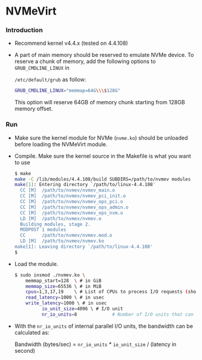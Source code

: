 # NVMeVirt

### Introduction

- Recommend kernel v4.4.x (tested on 4.4.108)

- A part of main memory should be reserved to emulate NVMe device. To reserve a chunk of memory, add the following options to `GRUB_CMDLINE_LINUX` in

  `/etc/default/grub` as follow:

  ```bash
  GRUB_CMDLINE_LINUX="memmap=64G\\\$128G"
  ```

  This option will reserve 64GB of memory chunk starting from 128GB memory offset.

### Run

- Make sure the kernel module for NVMe (`nvme.ko`) should be unloaded before loading the NVMeVirt module.

- Compile. Make sure the kernel source in the Makefile is what you want to use

  ```bash
  $ make
  make -C /lib/modules/4.4.108/build SUBDIRS=/path/to/nvmev modules
  make[1]: Entering directory `/path/to/linux-4.4.108'
    CC [M]  /path/to/nvmev/nvmev_main.o
    CC [M]  /path/to/nvmev/nvmev_pci_init.o
    CC [M]  /path/to/nvmev/nvmev_ops_pci.o
    CC [M]  /path/to/nvmev/nvmev_ops_admin.o
    CC [M]  /path/to/nvmev/nvmev_ops_nvm.o
    LD [M]  /path/to/nvmev/nvmev.o
    Building modules, stage 2.
    MODPOST 1 modules
    CC      /path/to/nvmev/nvmev.mod.o
    LD [M]  /path/to/nvmev/nvmev.ko
  make[1]: Leaving directory `/path/to/linux-4.4.108'
  $
  ```

- Load the module.

  ```bash
  $ sudo insmod ./nvmev.ko \
      memmap_start=128  \ # in GiB
      memmap_size=65536 \ # in MiB
      cpus=1,3,17,19    \ # List of CPUs to process I/O requests (should have at least 2)
      read_latency=1000 \ # in usec
      write_latency=1000 \ # in usec
			io_unit_size=4096 \ # I/O unit
			nr_io_units=8			  # Number of I/O units that can be accessed in parallel
  ```

- With the `nr_io_units` of internal parallel I/O units, the bandwidth can be calculated as:

  Bandwidth (bytes/sec) = `nr_io_units` * `io_unit_size` / (latency in second)

